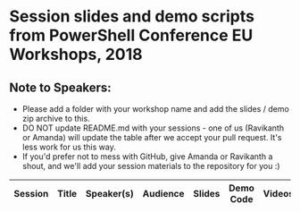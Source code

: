 # Session slides and demo scripts from PowerShell Conference EU Workshops, 2018

## Note to Speakers:

- Please add a folder with your workshop name and add the slides / demo zip archive to this.
- DO NOT update README.md with your sessions - one of us (Ravikanth or Amanda) will update the table after we accept your pull request. It's less work for us this way.
- If you'd prefer not to mess with GitHub, give Amanda or Ravikanth a shout, and we'll add your session materials to the repository for you :)

|Session |Title	|Speaker(s)	|Audience	|Slides	|Demo Code	|Videos|
|--------|------|---------|---------|-------|-----------|------|
